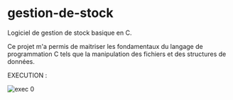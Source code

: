 # gestion-de-stock
Logiciel de gestion de stock basique en C.

Ce projet m'a permis de maitriser les fondamentaux du langage de programmation C tels que la manipulation des fichiers et des structures de données. 

EXECUTION : 

![exec 0 ](https://github.com/Rachid-kara-mostefa/gestion-de-stock/assets/153507294/16c04f4f-b120-42ed-8082-990f9db3153e)
